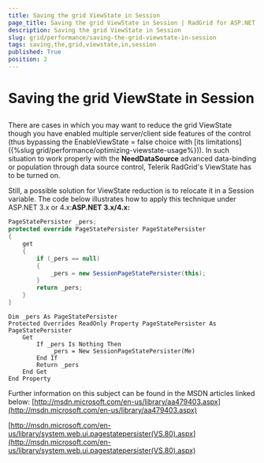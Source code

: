 ```yaml
---
title: Saving the grid ViewState in Session
page_title: Saving the grid ViewState in Session | RadGrid for ASP.NET AJAX Documentation
description: Saving the grid ViewState in Session
slug: grid/performance/saving-the-grid-viewstate-in-session
tags: saving,the,grid,viewstate,in,session
published: True
position: 2
---
```


# Saving the grid ViewState in Session



## 

There are cases in which you may want to reduce the grid ViewState though you have enabled multiple server/client side features of the control (thus bypassing the EnableViewState = false choice with [its limitations]({%slug grid/performance/optimizing-viewstate-usage%})). In such situation to work properly with the **NeedDataSource** advanced data-binding or population through data source control, Telerik RadGrid's ViewState has to be turned on.

Still, a possible solution for ViewState reduction is to relocate it in a Session variable. The code below illustrates how to apply this technique under ASP.NET 3.x or 4.x:**ASP.NET 3.x/4.x:**



````C#
PageStatePersister _pers;
protected override PageStatePersister PageStatePersister
{
    get
    {
        if (_pers == null)
        {
            _pers = new SessionPageStatePersister(this);
        }
        return _pers;
    }
}
````
````VB	
Dim _pers As PageStatePersister
Protected Overrides ReadOnly Property PageStatePersister As PageStatePersister
    Get
        If _pers Is Nothing Then
            _pers = New SessionPageStatePersister(Me)
        End If
        Return _pers
    End Get
End Property
````


Further information on this subject can be found in the MSDN articles linked below: [http://msdn.microsoft.com/en-us/library/aa479403.aspx](http://msdn.microsoft.com/en-us/library/aa479403.aspx)

[http://msdn.microsoft.com/en-us/library/system.web.ui.pagestatepersister(VS.80).aspx](http://msdn.microsoft.com/en-us/library/system.web.ui.pagestatepersister(VS.80).aspx)
